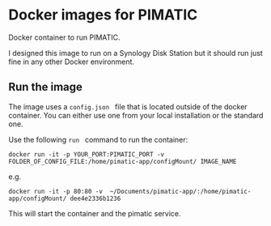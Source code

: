 # Docker images for PIMATIC
Docker container to run PIMATIC.

I designed this image to run on a Synology Disk Station but it should run just fine in any other Docker environment.


## Run the image
The image uses a  ```config.json ``` file that is located outside of the docker container. You can either use one from your local installation or the standard one.

Use the following  ```run ``` command to run the container:

```docker run -it -p YOUR_PORT:PIMATIC_PORT -v  FOLDER_OF_CONFIG_FILE:/home/pimatic-app/configMount/ IMAGE_NAME ```

e.g.

 ```docker run -it -p 80:80 -v  ~/Documents/pimatic-app/:/home/pimatic-app/configMount/ dee4e2336b1236 ```

This will start the container and the pimatic service.

